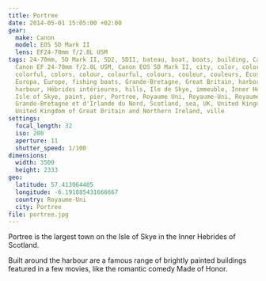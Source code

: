 ```yaml
---
title: Portree
date: 2014-05-01 15:05:00 +02:00
gear:
  make: Canon
  model: EOS 5D Mark II
  lens: EF24-70mm f/2.8L USM
tags: 24-70mm, 5D Mark II, 5D2, 5DII, bateau, boat, boats, building, Canon,
  Canon EF 24-70mm f/2.8L USM, Canon EOS 5D Mark II, city, color, coloré,
  colorful, colors, colour, colourful, colours, couleur, couleurs, Écosse,
  Europa, Europe, fishing boats, Grande-Bretagne, Great Britain, harbor,
  harbour, Hébrides intérieures, hills, Ile de Skye, immeuble, Inner Hebrides,
  Isle of Skye, paint, pier, Portree, Royaume Uni, Royaume-Uni, Royaume-Uni de
  Grande-Bretagne et d'Irlande du Nord, Scotland, sea, UK, United Kingdom,
  United Kingdom of Great Britain and Northern Ireland, ville
settings:
  focal_length: 32
  iso: 200
  aperture: 11
  shutter_speed: 1/100
dimensions:
  width: 3500
  height: 2333
geo:
  latitude: 57.413064405
  longitude: -6.191885431666667
  country: Royaume-Uni
  city: Portree
file: portree.jpg
---
```


Portree is the largest town on the Isle of Skye in the Inner Hebrides of Scotland.

Built around the harbour are a famous range of brightly painted buildings featured in a few movies, like the romantic comedy Made of Honor.
